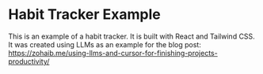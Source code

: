 # Habit Tracker Example

This is an example of a habit tracker. It is built with React and Tailwind CSS.
It was created using LLMs as an example for the blog post: https://zohaib.me/using-llms-and-cursor-for-finishing-projects-productivity/